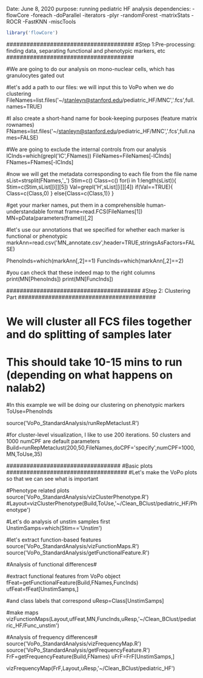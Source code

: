 Date: June 8, 2020
purpose: running pediatric HF analysis
dependencies:
  -flowCore
  -foreach
  -doParallel
  -iterators
  -plyr
  -randomForest
  -matrixStats
  -ROCR
  -FastKNN
  -miscTools
```R
library('flowCore')
```
######################################
#Step 1:Pre-processing: finding data, separating functional and phenotypic markers, etc
######################################

#We are going to do our analysis on mono-nuclear cells, which has granulocytes gated out

#let's add a path to our files: we will input this to VoPo when we do clustering
FileNames=list.files('~/stanleyn@stanford.edu/pediatric_HF/MNC','.fcs',full.names=TRUE)

#I also create a short-hand name for book-keeping purposes (feature matrix rownames)
FNames=list.files('~/stanleyn@stanford.edu/pediatric_HF/MNC','.fcs',full.names=FALSE)

#We are going to exclude the internal controls from our analysis
ICInds=which(grepl('IC',FNames))
FileNames=FileNames[-ICInds]
FNames=FNames[-ICInds]

#now we will get the metadata corresponding to each file from the file name
sList=strsplit(FNames,'_')
Stim=c()
Class=c()
for(i in 1:length(sList)){
Stim=c(Stim,sList[[i]][5])
Val=grepl('H',sList[[i]][4])
if(Val==TRUE){
Class=c(Class,0)
}
else{Class=c(Class,1)}
}

#get your marker names, put them in a comprehensible human-understandable format
frame=read.FCS(FileNames[1]) 
MN=pData(parameters(frame))[,2] 

#let's use our annotations that we specified for whether each marker is functional or phenotypic
markAnn=read.csv('MN_annotate.csv',header=TRUE,stringsAsFactors=FALSE)

PhenoInds=which(markAnn[,2]==1)
FuncInds=which(markAnn[,2]==2)

#you can check that these indeed map to the right columns
print(MN[PhenoInds])
print(MN[FuncInds])

########################################
#Step 2: Clustering Part
#########################################
# We will cluster all FCS files together and do splitting of samples later
# This should take 10-15 mins to run (depending on what happens on nalab2)

#In this example we will be doing our clustering on phenotypic markers
ToUse=PhenoInds

source('VoPo_StandardAnalysis/runRepMetaclust.R')

#for cluster-level visualization, I like to use 200 iterations. 50 clusters and 1000 numCPF are default parameters
Build=runRepMetaclust(200,50,FileNames,doCPF='specify',numCPF=1000,MN,ToUse,35)

##################################
#Basic plots
####################################
#Let's make the VoPo plots so that we can see what is important

#Phenotype related plots
source('VoPo_StandardAnalysis/vizClusterPhenotype.R')
#Layout=vizClusterPhenotype(Build,ToUse,'~/Clean_BClust/pediatric_HF/Phenotype')

#Let's do analysis of unstim samples first
UnstimSamps=which(Stim=='Unstim')

#let's extract function-based features
source('VoPo_StandardAnalysis/vizFunctionMaps.R')
source('VoPo_StandardAnalysis/getFunctionalFeature.R')

#Analysis of functional differences#

#extract functional features from VoPo object
fFeat=getFunctionalFeature(Build,FNames,FuncInds)
ufFeat=fFeat[UnstimSamps,]

#and class labels that correspond
uResp=Class[UnstimSamps]

#make maps
vizFunctionMaps(Layout,ufFeat,MN,FuncInds,uResp,'~/Clean_BClust/pediatric_HF/Func_unstim')

#Analysis of frequency differences#
source('VoPo_StandardAnalysis/vizFrequencyMap.R')
source('VoPo_StandardAnalysis/getFrequencyFeature.R')
FrF=getFrequencyFeature(Build,FNames)
uFrF=FrF[UnstimSamps,]

vizFrequencyMap(FrF,Layout,uResp,'~/Clean_BClust/pediatric_HF')
